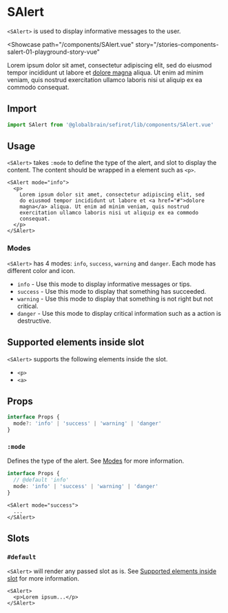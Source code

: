 <script setup lang="ts">
import SAlert from 'sefirot/components/SAlert.vue'
</script>

# SAlert <Badge text="3.8.0" />

`<SAlert>` is used to display informative messages to the user.

<Showcase
  path="/components/SAlert.vue"
  story="/stories-components-salert-01-playground-story-vue"
>
  <SAlert mode="info">
    <p>Lorem ipsum dolor sit amet, consectetur adipiscing elit, sed do eiusmod tempor incididunt ut labore et <a href="#">dolore magna</a> aliqua. Ut enim ad minim veniam, quis nostrud exercitation ullamco laboris nisi ut aliquip ex ea commodo consequat.</p>
  </SAlert>
</Showcase>

## Import

```ts
import SAlert from '@globalbrain/sefirot/lib/components/SAlert.vue'
```

## Usage

`<SAlert>` takes `:mode` to define the type of the alert, and slot to display the content. The content should be wrapped in a element such as `<p>`.

```vue-html
<SAlert mode="info">
  <p>
    Lorem ipsum dolor sit amet, consectetur adipiscing elit, sed
    do eiusmod tempor incididunt ut labore et <a href="#">dolore
    magna</a> aliqua. Ut enim ad minim veniam, quis nostrud
    exercitation ullamco laboris nisi ut aliquip ex ea commodo
    consequat.
  </p>
</SAlert>
```

### Modes

`<SAlert>` has 4 modes: `info`, `success`, `warning` and `danger`. Each mode has different color and icon.

- `info` - Use this mode to display informative messages or tips.
- `success` - Use this mode to display that something has succeeded.
- `warning` - Use this mode to display that something is not right but not critical.
- `danger` - Use this mode to display critical information such as a action is destructive.

## Supported elements inside slot

`<SAlert>` supports the following elements inside the slot.

- `<p>`
- `<a>`

## Props

```ts
interface Props {
  mode?: 'info' | 'success' | 'warning' | 'danger'
}
```

### `:mode`

Defines the type of the alert. See [Modes](#modes) for more information.

```ts
interface Props {
  // @default 'info'
  mode: 'info' | 'success' | 'warning' | 'danger'
}
```

```vue-html
<SAlert mode="success">
  ...
</SAlert>
```

## Slots

### `#default`

`<SAlert>` will render any passed slot as is. See [Supported elements inside slot](#supported-elements-inside-slot) for more information.

```vue-html
<SAlert>
  <p>Lorem ipsum...</p>
</SAlert>
```
